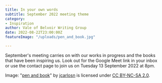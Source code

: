 ```yaml
---
title: In your own words
subtitle: September 2022 meeting theme
category: 
- Inspiration
author: Vale of Belvoir Writing Group
date: 2022-08-22T23:00:00Z
featureImage: "/uploads/pen_and_book.jpg"

---
```

September's meeting carries on with our works in progress and the books that have been inspiring us. Look out for the Google Meet link in your inbox or use the contact page to join us on Tuesday 13 September 2022 at 8pm.

Image: "[pen and book](https://www.flickr.com/photos/24085128@N02/3709839478)" by [jcarlosn](https://www.flickr.com/photos/24085128@N02) is licensed under [CC BY-NC-SA 2.0](https://creativecommons.org/licenses/by-nc-sa/2.0/?ref=openverse).
